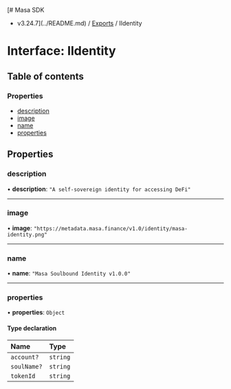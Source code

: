 [# Masa SDK
 - v3.24.7](../README.md) / [Exports](../modules.md) / IIdentity

# Interface: IIdentity

## Table of contents

### Properties

- [description](IIdentity.md#description)
- [image](IIdentity.md#image)
- [name](IIdentity.md#name)
- [properties](IIdentity.md#properties)

## Properties

### description

• **description**: ``"A self-sovereign identity for accessing DeFi"``

___

### image

• **image**: ``"https://metadata.masa.finance/v1.0/identity/masa-identity.png"``

___

### name

• **name**: ``"Masa Soulbound Identity v1.0.0"``

___

### properties

• **properties**: `Object`

#### Type declaration

| Name | Type |
| :------ | :------ |
| `account?` | `string` |
| `soulName?` | `string` |
| `tokenId` | `string` |

